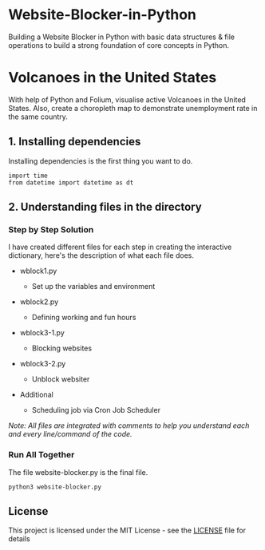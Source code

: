 # Website-Blocker-in-Python
Building a Website Blocker in Python with basic data structures &amp; file operations to build a strong foundation of core concepts in Python.
# Volcanoes in the United States
With help of Python and Folium, visualise active Volcanoes in the United States. Also, create a choropleth map to demonstrate unemployment rate in the same country.

## 1. Installing dependencies

Installing dependencies is the first thing you want to do.

```
import time
from datetime import datetime as dt

```

## 2. Understanding files in the directory

### Step by Step Solution
I have created different files for each step in creating the interactive dictionary, here's the description of what each file does. 

* wblock1.py
  * Set up the variables and environment

* wblock2.py
  * Defining working and fun hours

* wblock3-1.py
  * Blocking websites

* wblock3-2.py
  * Unblock websiter

* Additional
  * Scheduling job via Cron Job Scheduler


*Note: All files are integrated with comments to help you understand each and every line/command of the code.*

### Run All Together
The file website-blocker.py is the final file.
```
python3 website-blocker.py
```

## License

This project is licensed under the MIT License - see the [LICENSE](LICENSE) file for details
